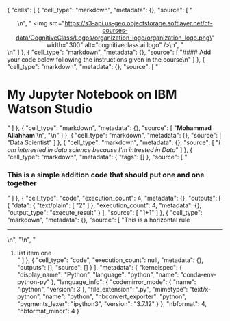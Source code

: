 
{
 "cells": [
  {
   "cell_type": "markdown",
   "metadata": {},
   "source": [
    "<center>\n",
    "    <img src=\"https://s3-api.us-geo.objectstorage.softlayer.net/cf-courses-data/CognitiveClass/Logos/organization_logo/organization_logo.png\" width=\"300\" alt=\"cognitiveclass.ai logo\"  />\n",
    "</center>\n"
   ]
  },
  {
   "cell_type": "markdown",
   "metadata": {},
   "source": [
    "#### Add your code below following the instructions given in the course\n"
   ]
  },
  {
   "cell_type": "markdown",
   "metadata": {},
   "source": [
    "<h1> My Jupyter Notebook on IBM Watson Studio </h1>"
   ]
  },
  {
   "cell_type": "markdown",
   "metadata": {},
   "source": [
    "**Mohammad Allahham** \n",
    "\n"
   ]
  },
  {
   "cell_type": "markdown",
   "metadata": {},
   "source": [
    "Data  Scientist"
   ]
  },
  {
   "cell_type": "markdown",
   "metadata": {},
   "source": [
    "*I am interested in data science because I'm intrested in Data*"
   ]
  },
  {
   "cell_type": "markdown",
   "metadata": {
    "tags": []
   },
   "source": [
    "<h3> This is a simple addition code that should put one and one together </h3>"
   ]
  },
  {
   "cell_type": "code",
   "execution_count": 4,
   "metadata": {},
   "outputs": [
    {
     "data": {
      "text/plain": [
       "2"
      ]
     },
     "execution_count": 4,
     "metadata": {},
     "output_type": "execute_result"
    }
   ],
   "source": [
    "1+1"
   ]
  },
  {
   "cell_type": "markdown",
   "metadata": {},
   "source": [
    "This is a horizontal rule <hr>\n",
    "\n",
    "<ol> <li>list item one</li> "
   ]
  },
  {
   "cell_type": "code",
   "execution_count": null,
   "metadata": {},
   "outputs": [],
   "source": []
  }
 ],
 "metadata": {
  "kernelspec": {
   "display_name": "Python",
   "language": "python",
   "name": "conda-env-python-py"
  },
  "language_info": {
   "codemirror_mode": {
    "name": "ipython",
    "version": 3
   },
   "file_extension": ".py",
   "mimetype": "text/x-python",
   "name": "python",
   "nbconvert_exporter": "python",
   "pygments_lexer": "ipython3",
   "version": "3.7.12"
  }
 },
 "nbformat": 4,
 "nbformat_minor": 4
}
